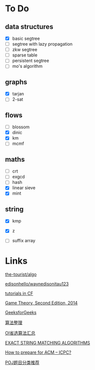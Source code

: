 # To Do

## data structures
- [X] basic segtree
- [ ] segtree with lazy propagation
- [ ] zkw segtree
- [ ] sparse table
- [ ] persistent segtree
- [ ] mo's algorithm

## graphs
- [X] tarjan
- [ ] 2-sat

## flows
- [ ] blossom
- [X] dinic
- [X] km
- [ ] mcmf

## maths
- [ ] crt
- [ ] exgcd
- [ ] hash
- [X] linear sieve
- [X] mint

## string
- [X] kmp
- [X] z
- [ ] suffix array


# Links

[the-tourist/algo](https://github.com/the-tourist/algo)

[edisonhello/waynedisonitau123](https://github.com/edisonhello/waynedisonitau123)

[tutorials in CF](https://codeforces.com/blog/entry/57282)

[Game Theory, Second Edition, 2014](https://www.math.ucla.edu/~tom/Game_Theory/Contents.html)

[GeeksforGeeks](https://www.geeksforgeeks.org/)

[算法整理](http://ykgsmudq.com/%E7%AE%97%E6%B3%95%E6%95%B4%E7%90%86/)

[OI省选算法汇总](http://hzwer.com/1234.html)

[EXACT STRING MATCHING ALGORITHMS](http://www-igm.univ-mlv.fr/~lecroq/string/index.html)

[How to prepare for ACM – ICPC?](https://www.geeksforgeeks.org/how-to-prepare-for-acm-icpc/)

[POJ题目分类推荐](https://blog.csdn.net/a1dark/article/details/11714009)



